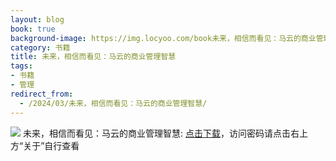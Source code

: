```yaml
---
layout: blog
book: true
background-image: https://img.locyoo.com/book未来，相信而看见：马云的商业管理智慧.jpg
category: 书籍
title: 未来，相信而看见：马云的商业管理智慧
tags:
- 书籍
- 管理
redirect_from:
  - /2024/03/未来，相信而看见：马云的商业管理智慧/
---
```

![](https://img.locyoo.com/book未来，相信而看见：马云的商业管理智慧.jpg)
未来，相信而看见：马云的商业管理智慧: <a name = "ref1" href="https://url18.ctfile.com/f/50983618-1045048582-51b435?p=3619">点击下载</a>，访问密码请点击右上方“关于”自行查看